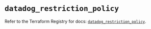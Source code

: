 # `datadog_restriction_policy`

Refer to the Terraform Registry for docs: [`datadog_restriction_policy`](https://registry.terraform.io/providers/datadog/datadog/3.35.0/docs/resources/restriction_policy).
